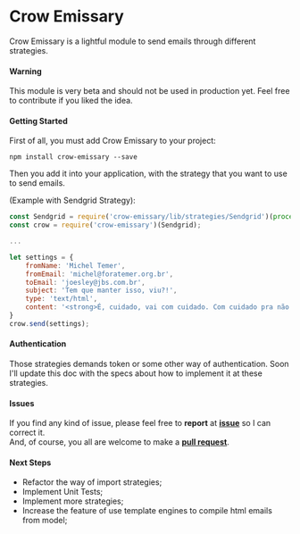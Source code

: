# Crow Emissary

Crow Emissary is a lightful module to send emails through different strategies.

#### Warning

This module is very beta and should not be used in production yet. Feel free to contribute if you liked the idea.


#### Getting Started

First of all, you must add Crow Emissary to your project:

```shell
npm install crow-emissary --save
```

Then you add it into your application, with the strategy that you want to use to send emails.

(Example with Sendgrid Strategy):
```javascript
const Sendgrid = require('crow-emissary/lib/strategies/Sendgrid')(process.env.SENDGRID_API_KEY);
const crow = require('crow-emissary')(Sendgrid);

...

let settings = {
	fromName: 'Michel Temer',
	fromEmail: 'michel@foratemer.org.br',
	toEmail: 'joesley@jbs.com.br',
	subject: 'Tem que manter isso, viu?!',
	type: 'text/html',
	content: '<strong>É, cuidado, vai com cuidado. Com cuidado pra não parecer obstrução da Justiça</strong>'
}
crow.send(settings);
```

#### Authentication

Those strategies demands token or some other way of authentication. Soon I'll update this doc with the specs about how to implement it at these strategies.
  
#### Issues

If you find any kind of issue, please feel free to **report** at [**issue**](https://github.com/wilfernandesjr/crow/issues) so I can correct it.  
And, of course, you all are welcome to make a [**pull request**](https://github.com/wilfernandesjr/crow/pulls).  

#### Next Steps

* Refactor the way of import strategies;
* Implement Unit Tests;
* Implement more strategies;
* Increase the feature of use template engines to compile html emails from model;
